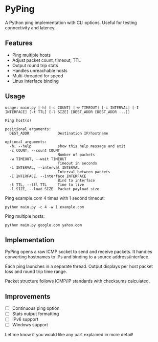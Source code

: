 # PyPing 

A Python ping implementation with CLI options. Useful for testing connectivity and latency.

## Features

- Ping multiple hosts 
- Adjust packet count, timeout, TTL
- Output round trip stats
- Handles unreachable hosts 
- Multi-threaded for speed
- Linux interface binding 

## Usage

```
usage: main.py [-h] [-c COUNT] [-w TIMEOUT] [-i INTERVAL] [-I INTERFACE] [-t TTL] [-l SIZE] [DEST_ADDR [DEST_ADDR ...]]

Ping host(s) 

positional arguments:
  DEST_ADDR             Destination IP/hostname

optional arguments:
  -h, --help            show this help message and exit
  -c COUNT, --count COUNT  
                        Number of packets
  -w TIMEOUT, --wait TIMEOUT
                        Timeout in seconds
  -i INTERVAL, --interval INTERVAL
                        Interval between packets  
  -I INTERFACE, --interface INTERFACE
                        Bind to interface
  -t TTL, --ttl TTL     Time to live
  -l SIZE, --load SIZE  Packet payload size
```

Ping example.com 4 times with 1 second timeout:

```
python main.py -c 4 -w 1 example.com 
```

Ping multiple hosts:

```
python main.py google.com yahoo.com
```

## Implementation 

PyPing opens a raw ICMP socket to send and receive packets. It handles converting hostnames to IPs and binding to a source address/interface.

Each ping launches in a separate thread. Output displays per host packet loss and round trip time range. 

Packet structure follows ICMP/IP standards with checksums calculated. 

## Improvements

- [ ] Continuous ping option
- [ ] Stats output formatting  
- [ ] IPv6 support
- [ ] Windows support 

Let me know if you would like any part explained in more detail!
